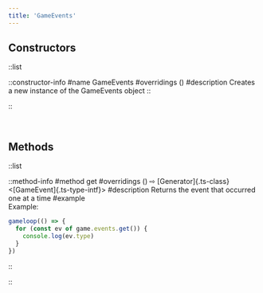 ```yaml
---
title: 'GameEvents'
---
```


## Constructors

::list

::constructor-info
#name 
GameEvents
#overridings
()
#description
Creates a new instance of the GameEvents object
::

::

<br>

## Methods

::list

::method-info
#method
get
#overridings
() ⇨ [Generator]{.ts-class}<[GameEvent]{.ts-type-intf}> 
#description
Returns the event that occurred one at a time
#example
<br>Example:
```ts
gameloop(() => {
  for (const ev of game.events.get()) {
    console.log(ev.type)
  }
})
```
::

::